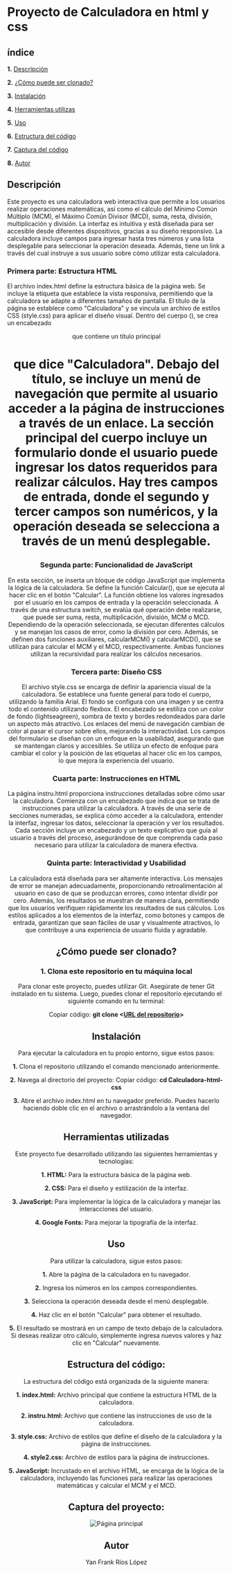 # Proyecto de Calculadora en **html** y **css**

## índice

**1.** [Descripción](#descripción)

**2.** [¿Cómo puede ser clonado?](#cómo-puede-ser-clonado)

**3.** [Instalación](#instalación)

**4.** [Herramientas utilizas](#herramientas-utilizadas)

**5.** [Uso](#uso)

**6.** [Estructura del código](#estructura-del-codigo)

**7.** [Captura del código](#captura-del-codigo)

**8.** [Autor](#autor)

## Descripción 
Este proyecto es una calculadora web interactiva que permite a los usuarios realizar operaciones matemáticas, así como el cálculo del Mínimo Común Múltiplo (MCM), el Máximo Común Divisor (MCD), suma, resta, división, multiplicación y división. La interfaz es intuitiva y está diseñada para ser accesible desde diferentes dispositivos, gracias a su diseño responsivo. La calculadora incluye campos para ingresar hasta tres números y una lista desplegable para seleccionar la operación deseada. Además, tiene un link a través del cual instruye a sus usuario sobre cómo utilizar esta calculadora.

### Primera parte: Estructura HTML

El archivo index.html define la estructura básica de la página web. Se incluye la etiqueta <meta> que establece la vista responsiva, permitiendo que la calculadora se adapte a diferentes tamaños de pantalla. El título de la página se establece como "Calculadora" y se vincula un archivo de estilos CSS (style.css) para aplicar el diseño visual. Dentro del cuerpo (<body>), se crea un encabezado <header> que contiene un título principal <h1> que dice "Calculadora". Debajo del título, se incluye un menú de navegación que permite al usuario acceder a la página de instrucciones a través de un enlace. La sección principal del cuerpo incluye un formulario donde el usuario puede ingresar los datos requeridos para realizar cálculos. Hay tres campos de entrada, donde el segundo y tercer campos son numéricos, y la operación deseada se selecciona a través de un menú desplegable.

### Segunda parte: Funcionalidad de JavaScript

En esta sección, se inserta un bloque de código JavaScript que implementa la lógica de la calculadora. Se define la función Calcular(), que se ejecuta al hacer clic en el botón "Calcular".
La función obtiene los valores ingresados por el usuario en los campos de entrada y la operación seleccionada. A través de una estructura switch, se evalúa qué operación debe realizarse, que puede ser suma, resta, multiplicación, división, MCM o MCD. Dependiendo de la operación seleccionada, se ejecutan diferentes cálculos y se manejan los casos de error, como la división por cero.
Además, se definen dos funciones auxiliares, calcularMCM() y calcularMCD(), que se utilizan para calcular el MCM y el MCD, respectivamente. Ambas funciones utilizan la recursividad para realizar los cálculos necesarios.

### Tercera parte: Diseño CSS

El archivo style.css se encarga de definir la apariencia visual de la calculadora. Se establece una fuente general para todo el cuerpo, utilizando la familia Arial. El fondo se configura con una imagen y se centra todo el contenido utilizando flexbox.
El encabezado se estiliza con un color de fondo (lightseagreen), sombra de texto y bordes redondeados para darle un aspecto más atractivo. Los enlaces del menú de navegación cambian de color al pasar el cursor sobre ellos, mejorando la interactividad.
Los campos del formulario se diseñan con un enfoque en la usabilidad, asegurando que se mantengan claros y accesibles. Se utiliza un efecto de enfoque para cambiar el color y la posición de las etiquetas al hacer clic en los campos, lo que mejora la experiencia del usuario.

### Cuarta parte: Instrucciones en HTML

La página instru.html proporciona instrucciones detalladas sobre cómo usar la calculadora. Comienza con un encabezado que indica que se trata de instrucciones para utilizar la calculadora. A través de una serie de secciones numeradas, se explica cómo acceder a la calculadora, entender la interfaz, ingresar los datos, seleccionar la operación y ver los resultados.
Cada sección incluye un encabezado y un texto explicativo que guía al usuario a través del proceso, asegurándose de que comprenda cada paso necesario para utilizar la calculadora de manera efectiva.

### Quinta parte: Interactividad y Usabilidad

La calculadora está diseñada para ser altamente interactiva. Los mensajes de error se manejan adecuadamente, proporcionando retroalimentación al usuario en caso de que se produzcan errores, como intentar dividir por cero. Además, los resultados se muestran de manera clara, permitiendo que los usuarios verifiquen rápidamente los resultados de sus cálculos.
Los estilos aplicados a los elementos de la interfaz, como botones y campos de entrada, garantizan que sean fáciles de usar y visualmente atractivos, lo que contribuye a una experiencia de usuario fluida y agradable.

## ¿Cómo puede ser clonado?

### 1. Clona este repositorio en tu máquina local

Para clonar este proyecto, puedes utilizar Git. Asegúrate de tener Git instalado en tu sistema. Luego, puedes clonar el repositorio ejecutando el siguiente comando en tu terminal:

Copiar código: **git clone <[URL del repositorio](https://github.com/lppz16/Calculadora-html-css.git)>**

## Instalación
Para ejecutar la calculadora en tu propio entorno, sigue estos pasos:

**1.** Clona el repositorio utilizando el comando mencionado anteriormente.

**2.** Navega al directorio del proyecto:
Copiar código: **cd Calculadora-html-css**

**3.** Abre el archivo index.html en tu navegador preferido. Puedes hacerlo haciendo doble clic en el archivo o arrastrándolo a la ventana del navegador.

## Herramientas utilizadas

Este proyecto fue desarrollado utilizando las siguientes herramientas y tecnologías:

**1. HTML:** Para la estructura básica de la página web.

**2. CSS:** Para el diseño y estilización de la interfaz.

**3. JavaScript:** Para implementar la lógica de la calculadora y manejar las interacciones del usuario.

**4. Google Fonts:** Para mejorar la tipografía de la interfaz.

## Uso

Para utilizar la calculadora, sigue estos pasos:

**1.** Abre la página de la calculadora en tu navegador.

**2.** Ingresa los números en los campos correspondientes.

**3.** Selecciona la operación deseada desde el menú desplegable.

**4.** Haz clic en el botón "Calcular" para obtener el resultado.

**5.** El resultado se mostrará en un campo de texto debajo de la calculadora. Si deseas realizar otro cálculo, simplemente ingresa nuevos valores y haz clic en "Calcular" nuevamente.

## Estructura del código:

La estructura del código está organizada de la siguiente manera:

**1. index.html:** Archivo principal que contiene la estructura HTML de la calculadora.

**2. instru.html:** Archivo que contiene las instrucciones de uso de la calculadora.

**3. style.css:** Archivo de estilos que define el diseño de la calculadora y la página de instrucciones.

**4. style2.css:** Archivo de estilos para la página de instrucciones.

**5. JavaScript:** Incrustado en el archivo HTML, se encarga de la lógica de la calculadora, incluyendo las funciones para realizar las operaciones matemáticas y calcular el MCM y el MCD.

## Captura del proyecto:

![Página principal](https://github.com/lppz16/Calculadora-html-css/blob/main/Img/Captura%20de%20pantalla%202024-10-05%20233251.png?raw=true)

## Autor

Yan Frank Ríos López
